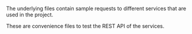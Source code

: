 The underlying files contain sample requests to different services that are used in the project.

These are convenience files to test the REST API of the services.